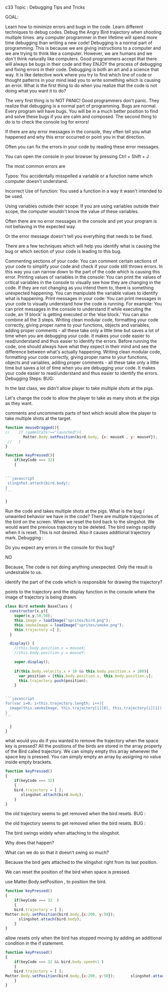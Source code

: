 c33 Topic : Debugging Tips and Tricks

GOAL:

Learn how to minimize errors and bugs in the code.
Learn different techniques to debug codes.
Debug the Angry Bird trajectory when shooting multiple times.
any computer programmer in their lifetime will spend more time debugging than writing a new code!
Debugging is a normal part of programming.
This is because we are giving instructions to a computer and we are trying to think like a computer.
However, we are humans and we don't think naturally like computers.
Good programmers accept that there will always be bugs in their code and they ENJOY the process of debugging and fixing errors in their code.
Debugging is both an art and a science that way. It is like detective work where you try to find which line of code or thought patterns in your mind lead you to write something which is causing an error.
What is the first thing to do when you realize that the code is not doing what you want it to do?

The very first thing is to NOT PANIC! Good programmers don't panic.
They realize that debugging is a normal part of programming.
Bugs are normal.
Every program will have bugs.
You will be in a much better position to find and solve these bugs if you are calm and composed.
The second thing to do is to check the console log for errors!

If there are any error messages in the console, they often tell you what happened and why this error occurred or point you in that direction.

Often you can fix the errors in your code by reading these error messages.

You can open the console in your browser by pressing Ctrl + Shift + J

The most common errors are

Typos: You accidentally misspelled a variable or a function name which computer doesn't understand.

Incorrect Use of function: You used a function in a way it wasn't intended to be used.

Using variables outside their scope: If you are using variables outside their scope, the computer wouldn't know the value of these variables.

Often there are no error messages in the console and yet your program is not behaving in the expected way.

Or the error message doesn't tell you everything that needs to be fixed.

There are a few techniques which will help you identify what is causing the bug or which section of your code is leading to this bug.

Commenting sections of your code: You can comment certain sections of your code to simplify your code and check if your code still throws errors. In this way you can narrow down to the part of the code which is causing this error.
Printing values of variables in the console: You can print the values of critical variables in the console to visually see how they are changing in the code. If they are not changing as you intend them to, there is something unexpected happening. You can manipulate the variable values to identify what is happening.
Print messages in your code: You can print messages in your code to visually understand how the code is running. For example: You can print messages in the console to understand if while executing the code, an ‘if block’ is getting executed or the ‘else block.’
You can also combine all the 3 steps.
Writing clean modular code, formatting your code correctly, giving proper name to your functions, objects and variables, adding proper comments - all these take only a little time but saves a lot of time when you are debugging your code. It makes your code easier to read/understand and thus easier to identify the errors.
Before running the code, one should always have what they expect in their mind and see the difference between what's actually happening.
Writing clean modular code, formatting your code correctly, giving proper name to your functions, objects and variables, adding proper comments - all these take only a little time but saves a lot of time when you are debugging your code. It makes your code easier to read/understand and thus easier to identify the errors.
Debugging Steps:
BUG:

In the last class, we didn't allow player to take multiple shots at the pigs.

Let's change the code to allow the player to take as many shots at the pigs as they want.

comments and uncomments parts of text which would allow the player to take multiple shots at the target.

~~~javascript
function mouseDragged(){
//    if (gameState!=="launched"){
        Matter.Body.setPosition(bird.body, {x: mouseX , y: mouseY});
 //   }
}

function keyPressed(){
    if(keyCode === 32)
    {
      

```javascript
 slingshot.attach(bird.body);
}
```

}
~~~


Run the code and takes multiple shots at the pigs.
What is the bug / unwanted behavior we have in the code?
There are multiple trajectories of the bird on the screen. When we reset the bird back to the slingshot.
We would want the previous trajectory to be deleted.
The bird swings rapidly when it is reset. This is not desired. Also it causes additional trajectory mark.
Debugging :

Do you expect any errors in the console for this bug?

NO

Because, The code is not doing anything unexpected. Only the result is undesirable to us.

identify the part of the code which is responsible for drawing the trajectory?

points to the trajectory and the display function in the console where the image of trajectory is being drawn.

~~~javascript
class Bird extends BaseClass {
  constructor(x,y){
    super(x,y,50,50);
    this.image = loadImage("sprites/bird.png");
    this.smokeImage = loadImage("sprites/smoke.png");
    this.trajectory =[ ];
  }

  display() {
    //this.body.position.x = mouseX;
    //this.body.position.y = mouseY;

    super.display();
    
    if(this.body.velocity.x > 10 && this.body.position.x > 200){
      var position = [this.body.position.x, this.body.position.y];
      this.trajectory.push(position);
    }


```javascript
for(var i=0; i<this.trajectory.length; i++){
  image(this.smokeImage, this.trajectory[i][0], this.trajectory[i][1]);
}
```

  }
}
~~~

what would you do if you wanted to remove the trajectory when the space key is pressed?
All the positions of the birds are stored in the array property of the Bird called trajectory. We can simply empty this array whenever the space key is pressed.
You can simply empty an array by assigning no value inside empty brackets.

```javascript
function keyPressed()
{
    if(keyCode === 32)
    {
    bird.trajectory = [ ];
       slingshot.attach(bird.body);
    }
}
```

the old trajectory seems to get removed when the bird resets.
BUG :

the old trajectory seems to get removed when the bird resets.
BUG :

The bird swings widely when attaching to the slingshot.

Why does that happen?

What can we do so that it doesn’t swing so much?

Because the bird gets attached to the slingshot right from its last position.

We can reset the position of the bird when space is pressed.

use Matter.Body.setPosition , to position the bird.

```javascript
function keyPressed()
{
    if(keyCode === 32  )
    {
    bird.trajectory = [ ];
Matter.Body.setPosition(bird.body,{x:200, y:50});      
      slingshot.attach(bird.body);
    }
}
```


allow resets only when the bird has stopped moving by adding an additional condition in the if statement.

```javascript
function keyPressed()
{
    if(keyCode === 32 && bird.body.speed<1 )
    {
    bird.trajectory = [ ];
Matter.Body.setPosition(bird.body,{x:200, y:50});       slingshot.attach(bird.body);
    }
}
```

